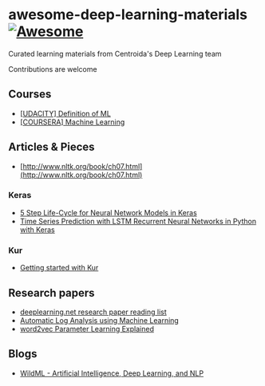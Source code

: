 # awesome-deep-learning-materials [![Awesome](https://cdn.rawgit.com/sindresorhus/awesome/d7305f38d29fed78fa85652e3a63e154dd8e8829/media/badge.svg)](https://github.com/sindresorhus/awesome)

Curated learning materials from Centroida's Deep Learning team

Contributions are welcome

## Courses

* [[UDACITY] Definition of ML](https://classroom.udacity.com/courses/ud262/lessons/3625438937/concepts/6405791890923)
* [[COURSERA] Machine Learning ](https://www.coursera.org/learn/machine-learning)

## Articles & Pieces

* [http://www.nltk.org/book/ch07.html](http://www.nltk.org/book/ch07.html)

### Keras

* [5 Step Life-Cycle for Neural Network Models in Keras](https://machinelearningmastery.com/5-step-life-cycle-neural-network-models-keras/)
* [Time Series Prediction with LSTM Recurrent Neural Networks in Python with Keras](https://machinelearningmastery.com/time-series-prediction-lstm-recurrent-neural-networks-python-keras/)

### Kur
* [Getting started with Kur](http://kur.deepgram.com/)

## Research papers

* [deeplearning.net research paper reading list](http://deeplearning.net/reading-list/)
* [Automatic Log Analysis using
Machine Learning](http://uu.diva-portal.org/smash/get/diva2:667650/FULLTEXT01.pdf)
* [word2vec Parameter Learning Explained](https://arxiv.org/pdf/1411.2738v4.pdf)

## Blogs

* [WildML - Artificial Intelligence, Deep Learning, and NLP](http://www.wildml.com/)
